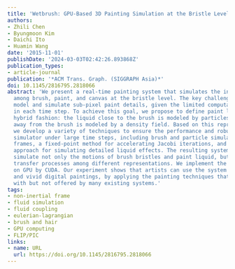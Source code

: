 ```yaml
---
title: 'Wetbrush: GPU-Based 3D Painting Simulation at the Bristle Level'
authors:
- Zhili Chen
- Byungmoon Kim
- Daichi Ito
- Huamin Wang
date: '2015-11-01'
publishDate: '2024-03-03T02:42:26.893868Z'
publication_types:
- article-journal
publication: '*ACM Trans. Graph. (SIGGRAPH Asia)*'
doi: 10.1145/2816795.2818066
abstract: 'We present a real-time painting system that simulates the interactions
  among brush, paint, and canvas at the bristle level. The key challenge is how to
  model and simulate sub-pixel paint details, given the limited computational resource
  in each time step. To achieve this goal, we propose to define paint liquid in a
  hybrid fashion: the liquid close to the brush is modeled by particles, and the liquid
  away from the brush is modeled by a density field. Based on this representation,
  we develop a variety of techniques to ensure the performance and robustness of our
  simulator under large time steps, including brush and particle simulations in non-inertial
  frames, a fixed-point method for accelerating Jacobi iterations, and a new Eulerian-Lagrangian
  approach for simulating detailed liquid effects. The resulting system can realistically
  simulate not only the motions of brush bristles and paint liquid, but also the liquid
  transfer processes among different representations. We implement the whole system
  on GPU by CUDA. Our experiment shows that artists can use the system to draw realistic
  and vivid digital paintings, by applying the painting techniques that they are familiar
  with but not offered by many existing systems.'
tags:
- non-inertial frame
- fluid simulation
- fluid coupling
- eulerian-lagrangian
- brush and hair
- GPU computing
- FLIP/PIC
links:
- name: URL
  url: https://doi.org/10.1145/2816795.2818066
---
```

